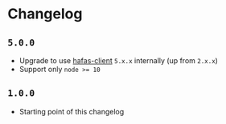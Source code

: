 # Changelog

## `5.0.0`

- Upgrade to use [hafas-client](https://github.com/public-transport/hafas-client) `5.x.x` internally (up from `2.x.x`)
- Support only `node >= 10`

## `1.0.0`

- Starting point of this changelog
